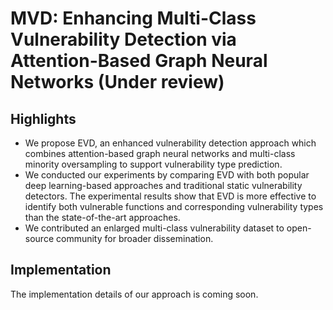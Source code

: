 # MVD: Enhancing Multi-Class Vulnerability Detection via Attention-Based Graph Neural Networks (Under review)

## Highlights
- We propose EVD, an enhanced vulnerability detection approach which combines attention-based graph neural networks and multi-class minority oversampling to support vulnerability type prediction.
- We conducted our experiments by comparing EVD with both popular deep learning-based approaches and traditional static vulnerability detectors. The experimental results show that EVD is more effective to identify both vulnerable functions and corresponding vulnerability types than the state-of-the-art approaches.
- We contributed an enlarged multi-class vulnerability dataset to open-source community for broader dissemination.

## Implementation
The implementation details of our approach is coming soon.
